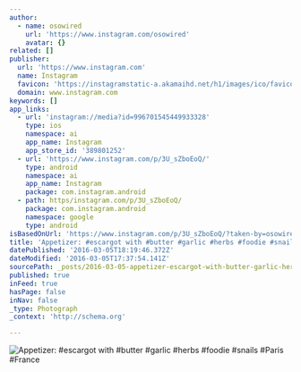 ```yaml
---
author:
  - name: osowired
    url: 'https://www.instagram.com/osowired'
    avatar: {}
related: []
publisher:
  url: 'https://www.instagram.com'
  name: Instagram
  favicon: 'https://instagramstatic-a.akamaihd.net/h1/images/ico/favicon.ico/7cdab0872b15.ico'
  domain: www.instagram.com
keywords: []
app_links:
  - url: 'instagram://media?id=996701545449933328'
    type: ios
    namespace: ai
    app_name: Instagram
    app_store_id: '389801252'
  - url: 'https://www.instagram.com/p/3U_sZboEoQ/'
    type: android
    namespace: ai
    app_name: Instagram
    package: com.instagram.android
  - path: https/instagram.com/p/3U_sZboEoQ/
    package: com.instagram.android
    namespace: google
    type: android
isBasedOnUrl: 'https://www.instagram.com/p/3U_sZboEoQ/?taken-by=osowired'
title: 'Appetizer: #escargot with #butter #garlic #herbs #foodie #snails #Paris #France'
datePublished: '2016-03-05T18:19:46.372Z'
dateModified: '2016-03-05T17:37:54.141Z'
sourcePath: _posts/2016-03-05-appetizer-escargot-with-butter-garlic-herbs-foodie-sn.md
published: true
inFeed: true
hasPage: false
inNav: false
_type: Photograph
_context: 'http://schema.org'

---
```

![Appetizer&colon; &num;escargot with &num;butter &num;garlic &num;herbs &num;foodie &num;snails &num;Paris &num;France](https://scontent.cdninstagram.com/t51.2885-15/e15/11282837_1661706327386368_380211336_n.jpg?ig_cache_key=OTk2NzAxNTQ1NDQ5OTMzMzI4.2)